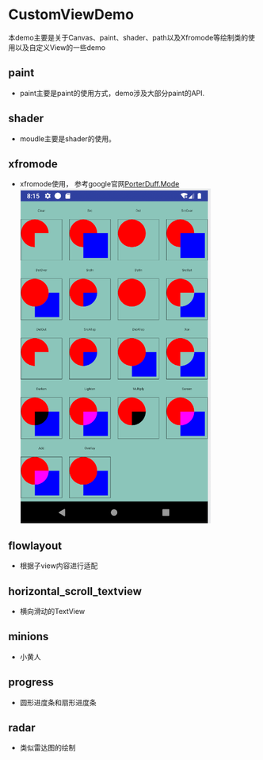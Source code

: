 # CustomViewDemo
本demo主要是关于Canvas、paint、shader、path以及Xfromode等绘制类的使用以及自定义View的一些demo

## paint
+ paint主要是paint的使用方式，demo涉及大部分paint的API.  

## shader  
+ moudle主要是shader的使用。

## xfromode  
+ xfromode使用， 参考google官网[PorterDuff.Mode ](https://developer.android.google.cn/reference/android/graphics/PorterDuff.Mode.html)  
![PorterDuff.Mode ](https://github.com/huxiaozhu/CustomViewDemo/blob/master/file/xfromode/xfromode.png)
## flowlayout  
+ 根据子view内容进行适配  

## horizontal_scroll_textview  
+ 横向滑动的TextView  

## minions  
+ 小黄人  

## progress  
+ 圆形进度条和扇形进度条  

## radar  
+ 类似雷达图的绘制   
